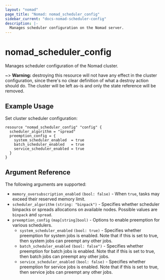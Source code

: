 ```yaml
---
layout: "nomad"
page_title: "Nomad: nomad_scheduler_config"
sidebar_current: "docs-nomad-scheduler-config"
description: |-
  Manages scheduler configuration on the Nomad server.
---
```


# nomad_scheduler_config

Manages scheduler configuration of the Nomad cluster.

~> **Warning:** destroying this resource will not have any effect in the
cluster configuration, since there's no clear definition of what a destroy
action should do. The cluster will be left as-is and only the state reference
will be removed.

## Example Usage

Set cluster scheduler configuration:

```hcl
resource "nomad_scheduler_config" "config" {
  scheduler_algorithm = "spread"
  preemption_config = {
    system_scheduler_enabled  = true
    batch_scheduler_enabled   = true
    service_scheduler_enabled = true
  }
}
```

## Argument Reference

The following arguments are supported:

- `memory_oversubscription_enabled` `(bool: false)` - When `true`, tasks may exceed their reserved memory limit.
- `scheduler_algorithm` `(string: "binpack")` - Specifies whether scheduler binpacks or spreads allocations on available nodes. Possible values are `binpack` and `spread`.
- `preemption_config` `(map[string]bool)` - Options to enable preemption for various schedulers.
  - `system_scheduler_enabled` `(bool: true)` - Specifies whether preemption for system jobs is enabled. Note that if this is set to true, then system jobs can preempt any other jobs.
  - `batch_scheduler_enabled` `(bool: false")` - Specifies whether preemption for batch jobs is enabled. Note that if this is set to true, then batch jobs can preempt any other jobs.
  - `service_scheduler_enabled` `(bool: false)` - Specifies whether preemption for service jobs is enabled. Note that if this is set to true, then service jobs can preempt any other jobs.
